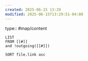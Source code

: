 ```yaml
---
created: 2025-06-15 13:29
modified: 2025-06-15T13:29:51-04:00
---
```


type:: #map/content

```dataview
LIST
FROM [[#]]
and !outgoing([[#]])

SORT file.link asc
```
